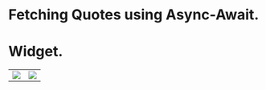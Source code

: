 # Fetching Quotes using Async-Await. 
# Widget.

<table>
<tr>
<td><img src="https://user-images.githubusercontent.com/42321000/223110795-1e372ec8-e314-42af-9f29-c088ab74dead.jpeg"></td>
<td><img src="https://user-images.githubusercontent.com/42321000/223110946-01bef4b0-8454-4bc0-92cd-4e36e938c3d5.jpeg"></td>
</tr>
</table>
